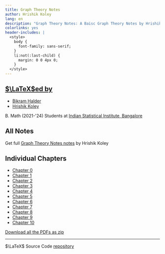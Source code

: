 ```yaml
---
title: Graph Theory Notes
author: Hrishik Koley
lang: en
description: "Graph Theory Notes: A Baisc Graph Theory Notes by Hrishik Koley"
colorlinks: yes
header-includes: |
  <style>
    body {
      font-family: sans-serif;
    }
    li:not(:last-child) {
      margin: 0 0 4px 0;
    }
  </style>
---
```


## [$\LaTeX$ed by](https://github.com/Hrishik-Koley/graph_theory_notes/graphs/contributors)

- [Bikram Halder](https://github.com/BikramHalder)
- [Hrishik Koley](https://github.com/Hrishik-Koley)

B. Math (2021-'24) Students at [Indian Statistical Institute, Bangalore](https://www.isibang.ac.in)

## All Notes

Get full [Graph Theory Notes notes](./pdfs/basic_graph_theory.pdf) by Hrishik Koley

## Individual Chapters

- [Chapter 0](./pdfs/chapter00.pdf)
- [Chapter 1](./pdfs/chapter01.pdf)
- [Chapter 2](./pdfs/chapter02.pdf)
- [Chapter 3](./pdfs/chapter03.pdf)
- [Chapter 4](./pdfs/chapter04.pdf)
- [Chapter 5](./pdfs/chapter05.pdf)
- [Chapter 6](./pdfs/chapter06.pdf)
- [Chapter 7](./pdfs/chapter07.pdf)
- [Chapter 8](./pdfs/chapter08.pdf)
- [Chapter 9](./pdfs/exercises.pdf)
- [Chapter 10](./pdfs/challenge_problems.pdf)

[Download all the PDFs as zip](./basic_graph_theory_all_pdfs.zip)

---

$\LaTeX$ Source Code [repository](https://github.com/Hrishik-Koley/graph_theory_notes)
